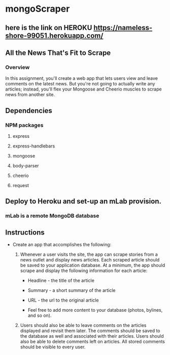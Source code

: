 # mongoScraper
## here is the link on HEROKU https://nameless-shore-99051.herokuapp.com/

## All the News That's Fit to Scrape
### Overview

In this assignment, you'll create a web app that lets users view and leave comments on the latest news. But you're not going to actually write any articles; instead, you'll flex your Mongoose and Cheerio muscles to scrape news from another site.

## Dependencies
### NPM packages
1. express

2. express-handlebars

3. mongoose

4. body-parser

5. cheerio

6. request

## Deploy to Heroku and set-up an mLab provision. 
### mLab is a remote MongoDB database

## Instructions

* Create an app that accomplishes the following:

  1. Whenever a user visits the site, the app can scrape stories from a news outlet and display news articles. Each scraped article should be saved to your application database. At a minimum, the app should scrape and display the following information for each article:

     * Headline - the title of the article

     * Summary - a short summary of the article

     * URL - the url to the original article

     * Feel free to add more content to your database (photos, bylines, and so on).

  2. Users should also be able to leave comments on the articles displayed and revisit them later. The comments should be saved to the database as well and associated with their articles. Users should also be able to delete comments left on articles. All stored comments should be visible to every user.
